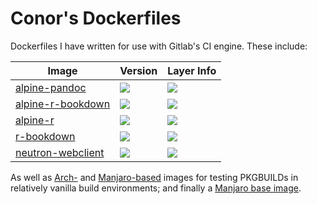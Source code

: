 # Conor's Dockerfiles

Dockerfiles I have written for use with Gitlab's CI engine. These include: 

| Image | Version | Layer Info |
|-------|---------|------------|
|[alpine-pandoc](https://github.com/ConorIA/dockerfiles/tree/master/alpine-pandoc)| [![](https://images.microbadger.com/badges/version/conoria/alpine-pandoc.svg)](http://microbadger.com/images/conoria/alpine-pandoc "Get your own version badge on microbadger.com")| [![](https://images.microbadger.com/badges/image/conoria/alpine-pandoc.svg)](http://microbadger.com/images/conoria/alpine-pandoc "Get your own image badge on microbadger.com")|
|[alpine-r-bookdown](https://github.com/ConorIA/dockerfiles/tree/master/alpine-r-bookdown)|[![](https://images.microbadger.com/badges/version/conoria/alpine-r-bookdown.svg)](http://microbadger.com/images/conoria/alpine-r-bookdown "Get your own version badge on microbadger.com")| [![](https://images.microbadger.com/badges/image/conoria/alpine-r-bookdown.svg)](http://microbadger.com/images/conoria/alpine-r-bookdown "Get your own image badge on microbadger.com")|
|[alpine-r](https://github.com/ConorIA/dockerfiles/tree/master/alpine-r)|[![](https://images.microbadger.com/badges/version/conoria/alpine-r.svg)](http://microbadger.com/images/conoria/alpine-r "Get your own version badge on microbadger.com")| [![](https://images.microbadger.com/badges/image/conoria/alpine-r.svg)](http://microbadger.com/images/conoria/alpine-r "Get your own image badge on microbadger.com")|
|[r-bookdown](https://github.com/ConorIA/dockerfiles/tree/master/r-bookdown)|[![](https://images.microbadger.com/badges/version/conoria/r-bookdown.svg)](http://microbadger.com/images/conoria/r-bookdown "Get your own version badge on microbadger.com")| [![](https://images.microbadger.com/badges/image/conoria/r-bookdown.svg)](http://microbadger.com/images/conoria/r-bookdown "Get your own image badge on microbadger.com")|
|[neutron-webclient](https://github.com/ConorIA/dockerfiles/tree/master/neutron-webclient)|[![](https://images.microbadger.com/badges/version/conoria/neutron-webclient.svg)](https://microbadger.com/images/conoria/neutron-webclient "Get your own version badge on microbadger.com")|[![](https://images.microbadger.com/badges/image/conoria/neutron-webclient.svg)](https://microbadger.com/images/conoria/neutron-webclient "Get your own image badge on microbadger.com")|

As well as [Arch-](https://github.com/ConorIA/dockerfiles/tree/master/pkgbuilder-arch) and [Manjaro-based](https://github.com/ConorIA/dockerfiles/tree/master/pkgbuilder-manjaro) images for testing PKGBUILDs in relatively vanilla build environments; and finally a [Manjaro base image](https://github.com/ConorIA/dockerfiles/tree/master/manjaro-base).
